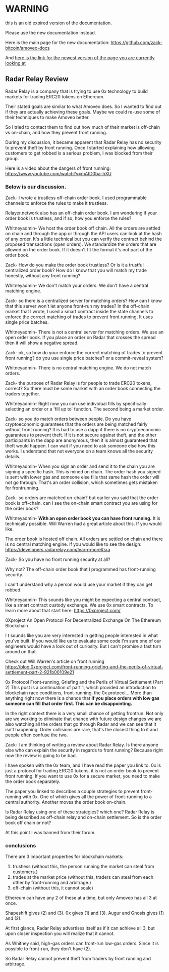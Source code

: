 WARNING
========

this is an old expired version of the documentation.

Please use the new documentation instead. 

Here is the main page for the new documentation: https://github.com/zack-bitcoin/amoveo-docs 

And [here is the link for the newest version of the page you are currently looking at](https://github.com/zack-bitcoin/amoveo-docs/blob/master//other_blockchains/radar_relay.md)

## Radar Relay Review

Radar Relay is a company that is trying to use 0x technology to build markets for trading ERC20 tokens on Ethereum.

Their stated goals are similar to what Amoveo does. So I wanted to find out if they are actually achieving these goals. Maybe we could re-use some of their techniques to make Amoveo better.





So I tried to contact them to find out how much of their market is off-chain vs on-chain, and how they prevent front running.

During my discussion, it became apparent that Radar Relay has no security to prevent theft by front running.
Once I started explaining how allowing customers to get robbed is a serious problem, I was blocked from their group.

Here is a video about the dangers of front running:  https://www.youtube.com/watch?v=mAtD0ba-hXU

### Below is our discussion.


Zack-
I wrote a trustless off-chain order book. I used programmable channels to enforce the rules to make it trustless.

Relayer.network also has an off-chain order book.
I am wondering if your order book is trustless, and if so, how you enforce the rules?

Whitneyadmin-
We host the order book off chain. All the orders are settled on chain and through the app or through the API  users can look at the hash of any order. It's a little technical but you can verify the contract behind the proposed transactions (open orders).
We standardize the orders that are allowed on the order book. If it doesn't fit the format it's not part of the order book.

Zack-
How do you make the order book trustless?
Or is it a trustful centralized order book?
How do I know that you will match my trade honestly, without any front running?

Whitneyadmin-
We don't match your orders. We don't have a central matching engine.

Zack-
so there is a centralized server for matching orders?
How can I know that this server won't let anyone front-run my trades?
In the off-chain market that I wrote, I used a smart contract inside the state channels to enforce the correct matching of trades to prevent front running.
It uses single price batches.

Whitneyadmin-
There is not a central server for matching orders. We use an open order book.
If you place an order on Radar that crosses the spread then it will show a negative spread.

Zack-
ok, so how do your enforce the correct matching of trades to prevent front running?
do you use single price batches? or a commit-reveal system?

Whitneyadmin-
There is no central matching engine. We do not match orders.

Zack-
the purpose of Radar Relay is for people to trade ERC20 tokens, correct?
So there must be some market with an order book connecting the traders together.

Whitneyadmin-
Right now you can use individual fills by specifically selecting an order or a 'fill up to' function. The second being a market order.

Zack-
so you do match orders between people.
Do you have cryptoeconomic guarantees that the orders are being matched fairly without front running?
It is bad to use a dapp if there is no cryptoeconomic guarantees to prevent theft.
If it is not secure against theft, and the other participants in the dapp are anonymous, then it is almost guaranteed that theft would happen.
I can wait if you need to ask someone else how this works. I understand that not everyone on a team knows all the security details.

Whitneyadmin-
When you sign an order and send it to the chain you are signing a specific hash. This is mined on chain. The order hash you signed is sent with lower gas and someone else fills that same hash the order will not go through. That's an order collision, which sometimes gets mistaken for frontrunning.

Zack-
so orders are matched on-chain?
but earlier you said that the order book is off-chain.
can I see the on-chain smart contract you are using for the order book?

Whitneyadmin-
**With an open order book you can have front running.** It is technically possible. Will Warren had a great article about this. If you would like.

The order book is hosted off chain. All orders are settled on chain and there is no central matching engine.
If you would like to see the design:
https://developers.radarrelay.com/learn-more#sra

Zack-
So you have no front running security at all?

Why not?
The off-chain order book that I programmed has front-running security.

I can't understand why a person would use your market if they can get robbed.

Whitneyadmin-
This sounds like you might be expecting a central contract, like a smart contract custody exchange. We use 0x smart contracts. To learn more about that start here: https://0xproject.com/

0Xproject
An Open Protocol For Decentralized Exchange On The Ethereum Blockchain

I t sounds like you are very interested in getting people interested in what you've built. If you would like us to evaluate some code I'm sure one of our engineers would have a look out of curiosity. But I can't promise a fast turn around on that.

Check out Will Warren's article on front running
https://blog.0xproject.com/front-running-griefing-and-the-perils-of-virtual-settlement-part-2-921b00109e21

0x Protocol
Front-running, Griefing and the Perils of Virtual Settlement (Part 2)
This post is a continuation of part 1, which provided an introduction to blockchain race conditions, front-running, the 0x protocol…
More than anything right now there is a chance that **if you place orders with low gas someone can fill that order first. This can be disappointing.**

In the right context there is a very small chance of getting frontrun. Not only are we working to eliminate that chance with future design changes we are also watching all the orders that go through Radar and we can see that it isn't happening. Order collisions are rare, that's the closest thing to it and people often confuse the two.

Zack-
I am thinking of writing a review about Radar Relay.
Is there anyone else who can explain the security in regards to front running?
Because right now the review is going to be bad.

I have spoken with the 0x team, and I have read the paper you link to.
0x is just a protocol for trading ERC20 tokens, it is not an order book to prevent front running.
If you want to use 0x for a secure market, you need to make the order book separately.

The paper you linked to describes a couple strategies to prevent front-running with 0x.
One of which gives all the power of front-running to a central authority.
Another moves the order book on-chain.

Is Radar Relay using one of these strategies? which one?
Radar Relay is being described as off-chain relay and on-chain settlement.
So is the order book off chain or not?



At this point I was banned from their forum.

### conclusions

There are 3 important properties for blockchain markets:
1) trustless (without this, the person running the market can steal from customers.)
2) trades at the market price (without this, traders can steal from each other by front-running and arbitrage.)
3) off-chain (without this, it cannot scale)

Ethereum can have any 2 of these at a time, but only Amoveo has all 3 at once.

Shapeshift gives (2) and (3).
0x gives (1) and (3).
Augur and Gnosis gives (1) and (2).

At first glance, Radar Relay advertises itself as if it can achieve all 3, but upon closer inspection you will realize that it cannot.

As Whitney said, high-gas orders can front-run low-gas orders.
Since it is possible to front-run, they don't have (2).

So Radar Relay cannot prevent theft from traders by front running and arbitrage.